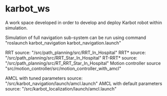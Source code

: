 # karbot_ws
A work space developed in order to develop and deploy Karbot robot within simulation.

Simulation of full navigation sub-system can be run using command "roslaunch karbot_navigation karbot_navigation.launch"

RRT source: "/src/path_planning/src/RRT_In_Hospital"
RRT* source: "/src/path_planning/src/RRT_Star_In_Hospital"
RT-RRT* source: "/src/path_planning/src/RT_RRT_Star_In_Hospital"
Motion controller source "src/motion_controller/src/motion_controller_with_amcl"

AMCL with tuned parameters source: "/src/karbot_navigation/launch/amcl.launch"
AMCL with default parameters source: "/src/karbot_localization/launch/amcl.launch"
